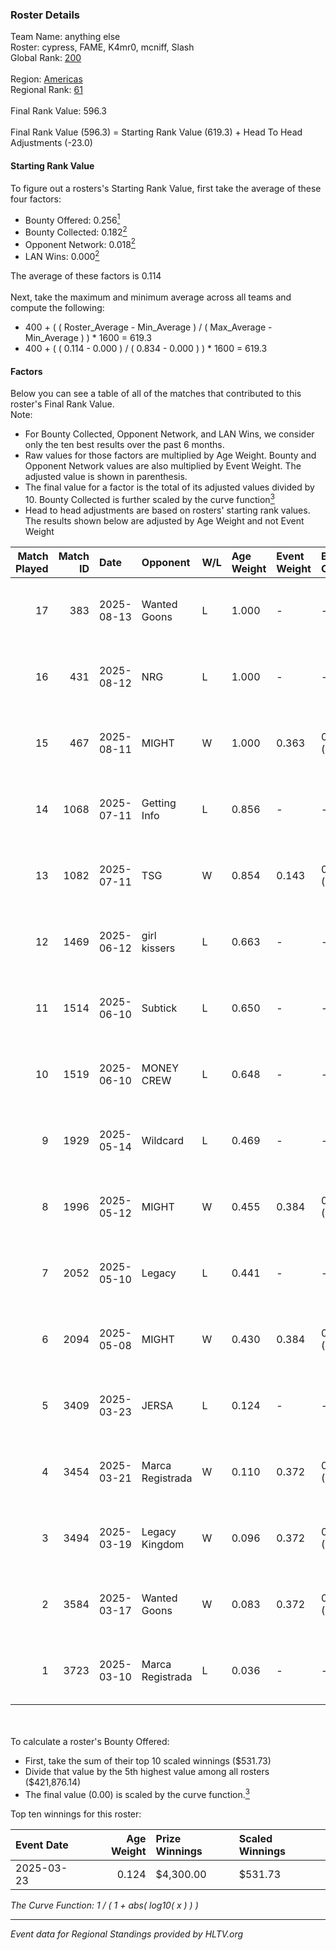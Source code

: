 ### Roster Details<br />
Team Name: anything else<br />
Roster: cypress, FAME, K4mr0, mcniff, Slash<br />
Global Rank: [200](../../standings_global_2025_09_01.md)<br />
<br />
Region: [Americas]( ../../standings_americas_2025_09_01.md)<br />
Regional Rank: [61]( ../../standings_americas_2025_09_01.md)<br />
<br />
Final Rank Value:  596.3<br />
<br />
Final Rank Value (596.3) = Starting Rank Value (619.3) + Head To Head Adjustments (-23.0)<br />

#### Starting Rank Value<br />
To figure out a rosters's Starting Rank Value, first take the average of these four factors:<br />
- Bounty Offered: 0.256[<sup>1</sup>](#table2)
- Bounty Collected: 0.182[<sup>2</sup>](#table1)
- Opponent Network: 0.018[<sup>2</sup>](#table1)
- LAN Wins: 0.000[<sup>2</sup>](#table1)

The average of these factors is 0.114<br />
<br />
Next, take the maximum and minimum average across all teams and compute the following:<br />
- 400 + ( ( Roster_Average - Min_Average ) / ( Max_Average - Min_Average ) ) * 1600 = 619.3
- 400 + ( ( 0.114 - 0.000 ) / ( 0.834 - 0.000 ) ) * 1600 = 619.3


#### Factors<br />
Below you can see a table of all of the matches that contributed to this roster's Final Rank Value.<br />
Note:<br />

- For Bounty Collected, Opponent Network, and LAN Wins, we consider only the ten best results over the past 6 months.
- Raw values for those factors are multiplied by Age Weight. Bounty and Opponent Network values are also multiplied by Event Weight. The adjusted value is shown in parenthesis.
- The final value for a factor is the total of its adjusted values divided by 10. Bounty Collected is further scaled by the curve function[<sup>3</sup>](#curveFunction)
- Head to head adjustments are based on rosters' starting rank values. The results shown below are adjusted by Age Weight and not Event Weight
<span id="table1"></span><br />


| Match Played | Match ID | Date       | Opponent         | W/L | Age Weight | Event Weight | Bounty Collected | Opponent Network | LAN Wins  | H2H Adj. | Roster                               |
| -: | -: | :- | :- | :- | :- | :- | :- | :- | :- | -: | :- |
|           17 |      383 | 2025-08-13 | Wanted Goons     | L   | 1.000      | -            | -                | -                | -         |   -16.39 | cypress, FAME, K4mr0, mcniff, Slash  |
|           16 |      431 | 2025-08-12 | NRG              | L   | 1.000      | -            | -                | -                | -         |    -1.60 | cypress, FAME, K4mr0, mcniff, Slash  |
|           15 |      467 | 2025-08-11 | MIGHT            | W   | 1.000      | 0.363        | 0.000 (0.000)    | 0.224 (0.081)    | 0 (0.000) |    15.18 | cypress, FAME, K4mr0, mcniff, Slash  |
|           14 |     1068 | 2025-07-11 | Getting Info     | L   | 0.856      | -            | -                | -                | -         |    -6.24 | cypress, FAME, mcniff, Slash, Weeza  |
|           13 |     1082 | 2025-07-11 | TSG              | W   | 0.854      | 0.143        | 0.000 (0.000)    | 0.007 (0.001)    | 0 (0.000) |     6.53 | cypress, FAME, mcniff, Slash, Weeza  |
|           12 |     1469 | 2025-06-12 | girl kissers     | L   | 0.663      | -            | -                | -                | -         |   -10.63 | cypress, FAME, K4mr0, mcniff, Slash  |
|           11 |     1514 | 2025-06-10 | Subtick          | L   | 0.650      | -            | -                | -                | -         |   -13.83 | cypress, FAME, K4mr0, mcniff, Slash  |
|           10 |     1519 | 2025-06-10 | MONEY CREW       | L   | 0.648      | -            | -                | -                | -         |    -9.36 | cypress, FAME, K4mr0, mcniff, Slash  |
|            9 |     1929 | 2025-05-14 | Wildcard         | L   | 0.469      | -            | -                | -                | -         |    -1.79 | cypress, FAME, K4mr0, mcniff, Slash  |
|            8 |     1996 | 2025-05-12 | MIGHT            | W   | 0.455      | 0.384        | 0.000 (0.000)    | 0.224 (0.039)    | 0 (0.000) |     6.99 | Calix, cypress, K4mr0, mcniff, Slash |
|            7 |     2052 | 2025-05-10 | Legacy           | L   | 0.441      | -            | -                | -                | -         |    -0.36 | cypress, FAME, K4mr0, mcniff, Slash  |
|            6 |     2094 | 2025-05-08 | MIGHT            | W   | 0.430      | 0.384        | 0.000 (0.000)    | 0.224 (0.037)    | 0 (0.000) |     6.65 | cypress, FAME, K4mr0, mcniff, Slash  |
|            5 |     3409 | 2025-03-23 | JERSA            | L   | 0.124      | -            | -                | -                | -         |    -2.55 | cypress, FAME, K4mr0, mcniff, Slash  |
|            4 |     3454 | 2025-03-21 | Marca Registrada | W   | 0.110      | 0.372        | 0.001 (0.000)    | 0.301 (0.012)    | 0 (0.000) |     1.92 | cypress, FAME, K4mr0, mcniff, Slash  |
|            3 |     3494 | 2025-03-19 | Legacy Kingdom   | W   | 0.096      | 0.372        | 0.001 (0.000)    | 0.259 (0.009)    | 0 (0.000) |     1.68 | cypress, FAME, K4mr0, mcniff, Slash  |
|            2 |     3584 | 2025-03-17 | Wanted Goons     | W   | 0.083      | 0.372        | 0.000 (0.000)    | 0.152 (0.005)    | 0 (0.000) |     1.28 | cypress, FAME, K4mr0, mcniff, Slash  |
|            1 |     3723 | 2025-03-10 | Marca Registrada | L   | 0.036      | -            | -                | -                | -         |    -0.50 | cypress, FAME, K4mr0, mcniff, Slash  |

<br />
<span id="table2"></span><br />
To calculate a roster's Bounty Offered:<br />

- First, take the sum of their top 10 scaled winnings ($531.73)
- Divide that value by the 5th highest value among all rosters ($421,876.14)
- The final value (0.00) is scaled by the curve function.[<sup>3</sup>](#curveFunction)

Top ten winnings for this roster:<br />

| Event Date | Age Weight | Prize Winnings | Scaled Winnings |
| :- | -: | :- | :- |
| 2025-03-23 |      0.124 | $4,300.00      | $531.73         |


<span id="curveFunction"></span>_The Curve Function: 1 / ( 1 + abs( log10( x ) ) )_<br />

---
_Event data for Regional Standings provided by HLTV.org_<br />
